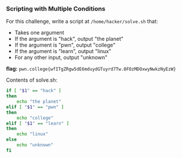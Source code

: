 ### Scripting with Multiple Conditions

For this challenge, write a script at `/home/hacker/solve.sh` that:

- Takes one argument
- If the argument is "hack", output "the planet"
- If the argument is "pwn", output "college"
- If the argument is "learn", output "linux"
- For any other input, output "unknown"

**flag:** `pwn.college{wfITgZRgw5dE6mduydGTuyrd7Tw.0FOzMDOxwyNwkzNyEzW}`

Contents of solve.sh: 
```bash
if [ "$1" == "hack" ]
then 
	echo "the planet"
elif [ "$1" == "pwn" ]
then
	echo "college"
elif [ "$1" == "learn" ]
then
	echo "linux"
else
	echo "unknown"
fi
```


